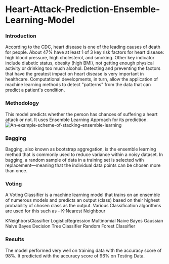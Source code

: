 # Heart-Attack-Prediction-Ensemble-Learning-Model
### Introduction 
According to the CDC, heart disease is one of the leading causes of death for people. About 47% have at least 1 of 3 key risk factors for heart disease: high blood pressure, high cholesterol, and smoking. Other key indicator include diabetic status, obesity (high BMI), not getting enough physical activity or drinking too much alcohol. Detecting and preventing the factors that have the greatest impact on heart disease is very important in healthcare. Computational developments, in turn, allow the application of machine learning methods to detect "patterns" from the data that can predict a patient's condition.

### Methodology 
This model predicts whether the person has chances of suffering a heart attack or not. It uses Ensemble Learning Approach for its prediction.
![An-example-scheme-of-stacking-ensemble-learning](https://user-images.githubusercontent.com/68411214/190869543-331edd73-64ec-4e3c-b60c-65893d7789a6.png)

### Bagging 
Bagging, also known as bootstrap aggregation, is the ensemble learning method that is commonly used to reduce variance within a noisy dataset. In bagging, a random sample of data in a training set is selected with replacement—meaning that the individual data points can be chosen more than once.

### Voting 
A Voting Classifier is a machine learning model that trains on an ensemble of numerous models and predicts an output (class) based on their highest probability of chosen class as the output.
Various Classification algorithms are used for this such as - 
K-Nearest Neighbour

KNeighborsClassifier
LogisticRegression
Multinomial Naive Bayes
Gaussian Naive Bayes
Decision Tree Classifier
Random Forest Classifier

### Results 
The model performed very well on training data with the accuracy score of 98%.
It predicted with the accuracy score of 96% on Testing Data.

